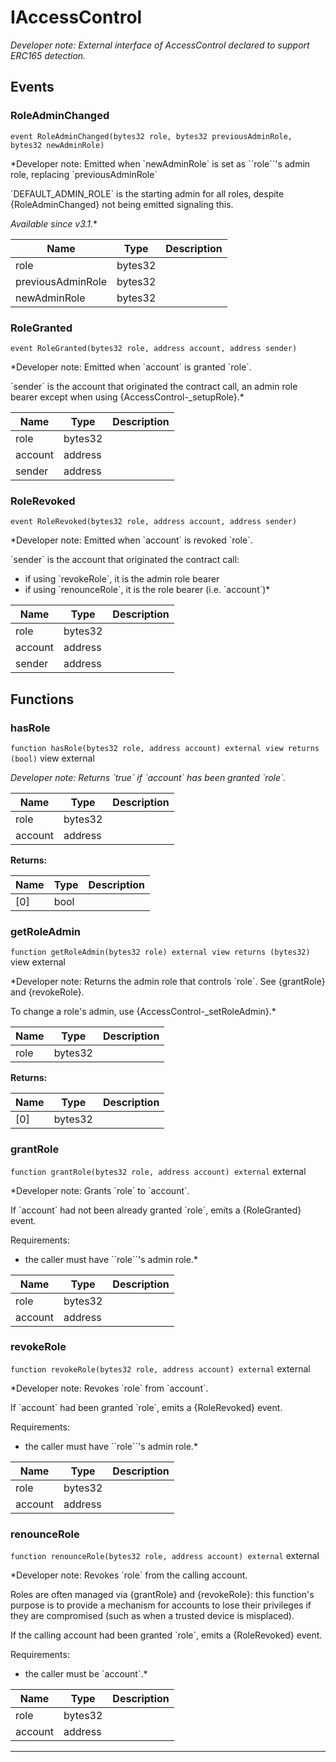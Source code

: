 

# IAccessControl




*Developer note: External interface of AccessControl declared to support ERC165 detection.*


## Events
### RoleAdminChanged


`event RoleAdminChanged(bytes32 role, bytes32 previousAdminRole, bytes32 newAdminRole)`  


*Developer note: Emitted when &#x60;newAdminRole&#x60; is set as &#x60;&#x60;role&#x60;&#x60;&#x27;s admin role, replacing &#x60;previousAdminRole&#x60;

&#x60;DEFAULT_ADMIN_ROLE&#x60; is the starting admin for all roles, despite
{RoleAdminChanged} not being emitted signaling this.

_Available since v3.1._*



| Name | Type | Description |
| ---- | ---- | ----------- |
| role | bytes32 |  |
| previousAdminRole | bytes32 |  |
| newAdminRole | bytes32 |  |


### RoleGranted


`event RoleGranted(bytes32 role, address account, address sender)`  


*Developer note: Emitted when &#x60;account&#x60; is granted &#x60;role&#x60;.

&#x60;sender&#x60; is the account that originated the contract call, an admin role
bearer except when using {AccessControl-_setupRole}.*



| Name | Type | Description |
| ---- | ---- | ----------- |
| role | bytes32 |  |
| account | address |  |
| sender | address |  |


### RoleRevoked


`event RoleRevoked(bytes32 role, address account, address sender)`  


*Developer note: Emitted when &#x60;account&#x60; is revoked &#x60;role&#x60;.

&#x60;sender&#x60; is the account that originated the contract call:
  - if using &#x60;revokeRole&#x60;, it is the admin role bearer
  - if using &#x60;renounceRole&#x60;, it is the role bearer (i.e. &#x60;account&#x60;)*



| Name | Type | Description |
| ---- | ---- | ----------- |
| role | bytes32 |  |
| account | address |  |
| sender | address |  |




## Functions
### hasRole


`function hasRole(bytes32 role, address account) external view returns (bool)` view external


*Developer note: Returns &#x60;true&#x60; if &#x60;account&#x60; has been granted &#x60;role&#x60;.*



| Name | Type | Description |
| ---- | ---- | ----------- |
| role | bytes32 |  |
| account | address |  |

**Returns:**

| Name | Type | Description |
| ---- | ---- | ----------- |
| [0] | bool |  |

### getRoleAdmin


`function getRoleAdmin(bytes32 role) external view returns (bytes32)` view external


*Developer note: Returns the admin role that controls &#x60;role&#x60;. See {grantRole} and
{revokeRole}.

To change a role&#x27;s admin, use {AccessControl-_setRoleAdmin}.*



| Name | Type | Description |
| ---- | ---- | ----------- |
| role | bytes32 |  |

**Returns:**

| Name | Type | Description |
| ---- | ---- | ----------- |
| [0] | bytes32 |  |

### grantRole


`function grantRole(bytes32 role, address account) external`  external


*Developer note: Grants &#x60;role&#x60; to &#x60;account&#x60;.

If &#x60;account&#x60; had not been already granted &#x60;role&#x60;, emits a {RoleGranted}
event.

Requirements:

- the caller must have &#x60;&#x60;role&#x60;&#x60;&#x27;s admin role.*



| Name | Type | Description |
| ---- | ---- | ----------- |
| role | bytes32 |  |
| account | address |  |


### revokeRole


`function revokeRole(bytes32 role, address account) external`  external


*Developer note: Revokes &#x60;role&#x60; from &#x60;account&#x60;.

If &#x60;account&#x60; had been granted &#x60;role&#x60;, emits a {RoleRevoked} event.

Requirements:

- the caller must have &#x60;&#x60;role&#x60;&#x60;&#x27;s admin role.*



| Name | Type | Description |
| ---- | ---- | ----------- |
| role | bytes32 |  |
| account | address |  |


### renounceRole


`function renounceRole(bytes32 role, address account) external`  external


*Developer note: Revokes &#x60;role&#x60; from the calling account.

Roles are often managed via {grantRole} and {revokeRole}: this function&#x27;s
purpose is to provide a mechanism for accounts to lose their privileges
if they are compromised (such as when a trusted device is misplaced).

If the calling account had been granted &#x60;role&#x60;, emits a {RoleRevoked}
event.

Requirements:

- the caller must be &#x60;account&#x60;.*



| Name | Type | Description |
| ---- | ---- | ----------- |
| role | bytes32 |  |
| account | address |  |






---

